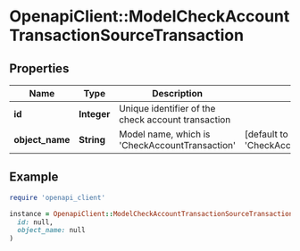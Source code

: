 # OpenapiClient::ModelCheckAccountTransactionSourceTransaction

## Properties

| Name | Type | Description | Notes |
| ---- | ---- | ----------- | ----- |
| **id** | **Integer** | Unique identifier of the check account transaction |  |
| **object_name** | **String** | Model name, which is &#39;CheckAccountTransaction&#39; | [default to &#39;CheckAccountTransaction&#39;] |

## Example

```ruby
require 'openapi_client'

instance = OpenapiClient::ModelCheckAccountTransactionSourceTransaction.new(
  id: null,
  object_name: null
)
```

